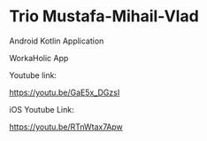 # Trio Mustafa-Mihail-Vlad

Android Kotlin Application

WorkaHolic App

Youtube link:

https://youtu.be/GaE5x_DGzsI


iOS Youtube Link:

https://youtu.be/RTnWtax7Apw
